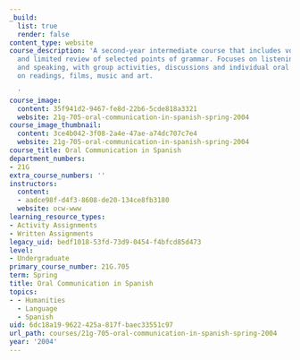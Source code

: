 ```yaml
---
_build:
  list: true
  render: false
content_type: website
course_description: 'A second-year intermediate course that includes vocabulary enhancement
  and limited review of selected points of grammar. Focuses on listening comprehension
  and speaking, with group activities, discussions and individual oral reports based
  on readings, films, music and art.

  '
course_image:
  content: 35f941d2-9467-fe8d-22b6-5cde818a3321
  website: 21g-705-oral-communication-in-spanish-spring-2004
course_image_thumbnail:
  content: 3ce4b042-3f08-2a4e-47ae-a74dc707c7e4
  website: 21g-705-oral-communication-in-spanish-spring-2004
course_title: Oral Communication in Spanish
department_numbers:
- 21G
extra_course_numbers: ''
instructors:
  content:
  - aadce98f-d4f3-8608-de20-134ce8fb3180
  website: ocw-www
learning_resource_types:
- Activity Assignments
- Written Assignments
legacy_uid: bedf1018-53fd-73d9-0454-f4bfcd85d473
level:
- Undergraduate
primary_course_number: 21G.705
term: Spring
title: Oral Communication in Spanish
topics:
- - Humanities
  - Language
  - Spanish
uid: 6dc18a19-9622-425a-817f-baec33551c97
url_path: courses/21g-705-oral-communication-in-spanish-spring-2004
year: '2004'
---
```

